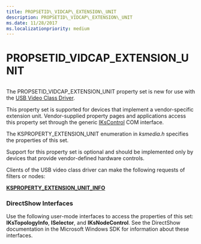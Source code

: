 ```yaml
---
title: PROPSETID\_VIDCAP\_EXTENSION\_UNIT
description: PROPSETID\_VIDCAP\_EXTENSION\_UNIT
ms.date: 11/28/2017
ms.localizationpriority: medium
---
```


# PROPSETID\_VIDCAP\_EXTENSION\_UNIT


## <span id="ddk_propsetid_vidcap_extension_unit_ks"></span><span id="DDK_PROPSETID_VIDCAP_EXTENSION_UNIT_KS"></span>


The PROPSETID\_VIDCAP\_EXTENSION\_UNIT property set is new for use with the [USB Video Class Driver](./usb-video-class-driver.md).

This property set is supported for devices that implement a vendor-specific extension unit. Vendor-supplied property pages and applications access this property set through the generic [IKsControl](/windows-hardware/drivers/ddi/ksproxy/nn-ksproxy-ikscontrol) COM interface.

The KSPROPERTY\_EXTENSION\_UNIT enumeration in *ksmedia.h* specifies the properties of this set.

Support for this property set is optional and should be implemented only by devices that provide vendor-defined hardware controls.

Clients of the USB video class driver can make the following requests of filters or nodes:

[**KSPROPERTY\_EXTENSION\_UNIT\_INFO**](ksproperty-extension-unit-info.md)

### <span id="directshow_interfaces"></span><span id="DIRECTSHOW_INTERFACES"></span>DirectShow Interfaces

Use the following user-mode interfaces to access the properties of this set: **IKsTopologyInfo**, **ISelector**, and **IKsNodeControl**. See the DirectShow documentation in the Microsoft Windows SDK for information about these interfaces.

 

